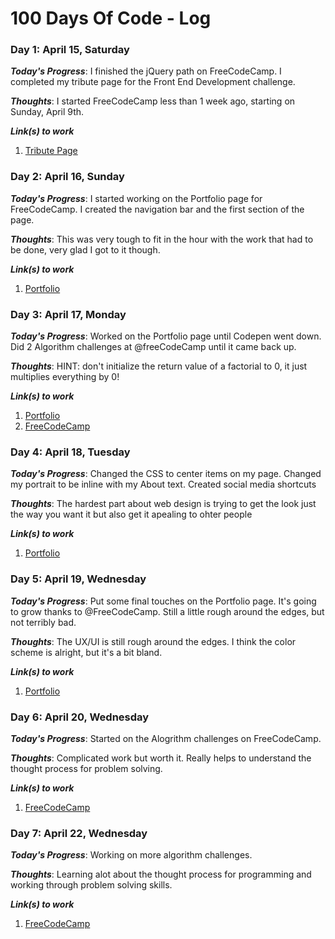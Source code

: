 # 100 Days Of Code - Log

### Day 1: April 15, Saturday

***Today's Progress***: I finished the jQuery path on FreeCodeCamp. I completed my tribute page for the Front End Development challenge.

***Thoughts***: I started FreeCodeCamp less than 1 week ago, starting on Sunday, April 9th.

***Link(s) to work***
1. [Tribute Page](https://codepen.io/jcolborn-dropdeadgames/full/LyVEwj/)

### Day 2: April 16, Sunday

***Today's Progress***: I started working on the Portfolio page for FreeCodeCamp. I created the navigation bar and the first section of the page.

***Thoughts***: This was very tough to fit in the hour with the work that had to be done, very glad I got to it though.

***Link(s) to work***
1. [Portfolio](http://codepen.io/jcolborn-dropdeadgames/full/aWOqeY/)

### Day 3: April 17, Monday

***Today's Progress***: Worked on the Portfolio page until Codepen went down. Did 2 Algorithm challenges at @freeCodeCamp until it came back up.

***Thoughts***: HINT: don't initialize the return value of a factorial to 0, it just multiplies everything by 0!

***Link(s) to work***

1. [Portfolio](http://codepen.io/jcolborn-dropdeadgames/full/aWOqeY/)
2. [FreeCodeCamp](https://www.freecodecamp.com/jcolborn-dropdeadgames)

### Day 4: April 18, Tuesday

***Today's Progress***: Changed the CSS to center items on my page. Changed my portrait to be inline with my About text. Created social media shortcuts

***Thoughts***: The hardest part about web design is trying to get the look just the way you want it but also get it apealing to ohter people

***Link(s) to work***
1. [Portfolio](http://codepen.io/jcolborn-dropdeadgames/full/aWOqeY/)

### Day 5: April 19, Wednesday

***Today's Progress***: Put some final touches on the Portfolio page. It's going to grow thanks to @FreeCodeCamp. Still a little rough around the edges, but not terribly bad.

***Thoughts***: The UX/UI is still rough around the edges. I think the color scheme is alright, but it's a bit bland.

***Link(s) to work***
1. [Portfolio](http://codepen.io/jcolborn-dropdeadgames/full/aWOqeY/)

### Day 6: April 20, Wednesday

***Today's Progress***: Started on the Alogrithm challenges on FreeCodeCamp.

***Thoughts***: Complicated work but worth it. Really helps to understand the thought process for problem solving.

***Link(s) to work***
1. [FreeCodeCamp](https://freecodecamp.com/jcolborn-dropdeadgames)

### Day 7: April 22, Wednesday

***Today's Progress***: Working on more algorithm challenges.

***Thoughts***: Learning alot about the thought process for programming and working through problem solving skills.

***Link(s) to work***
1. [FreeCodeCamp](https://freecodecamp.com/jcolborn-dropdeadgames)